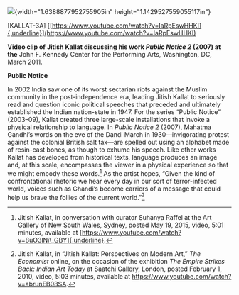 ![](media/image1.png){width="1.6388877952755905in" height="1.1429527559055117in"}

\[KALLAT-3A\] [[https://www.youtube.com/watch?v=IaRpEswHHKI]{.underline}](https://www.youtube.com/watch?v=IaRpEswHHKI)

**Video clip of Jitish Kallat discussing his work *Public Notice 2* (2007) at the** John F. Kennedy Center for the Performing Arts, Washington, DC, March 2011.

**Public Notice**

In 2002 India saw one of its worst sectarian riots against the Muslim community in the post-independence era, leading Jitish Kallat to seriously read and question iconic political speeches that preceded and ultimately established the Indian nation-state in 1947. For the series “Public Notice” (2003–09), Kallat created three large-scale installations that invoke a physical relationship to language. In *Public Notice 2* (2007), Mahatma Gandhi’s words on the eve of the Dandi March in 1930—invigorating protest against the colonial British salt tax—are spelled out using an alphabet made of resin-cast bones, as though to exhume his speech. Like other works Kallat has developed from historical texts, language produces an image and, at this scale, encompasses the viewer in a physical experience so that we might embody these words.[^1] As the artist hopes, “Given the kind of confrontational rhetoric we hear every day in our sort of terror-infected world, voices such as Ghandi’s become carriers of a message that could help us brave the follies of the current world.”[^2]

[^1]: Jitish Kallat, in conversation with curator Suhanya Raffel at the Art Gallery of New South Wales, Sydney, posted May 19, 2015, video, 5:01 minutes, available at [https://www.youtube.com/watch?v=8uO3lNi\_GBY]{.underline}.

[^2]: Jitish Kallat, in “Jitish Kallat: Perspectives on Modern Art,” *The Economist* online, on the occasion of the exhibition *The Empire Strikes Back: Indian Art Today* at Saatchi Gallery, London, posted February 1, 2010, video, 5:03 minutes, available at https://www.youtube.com/watch?v=abrunEB08SA.
